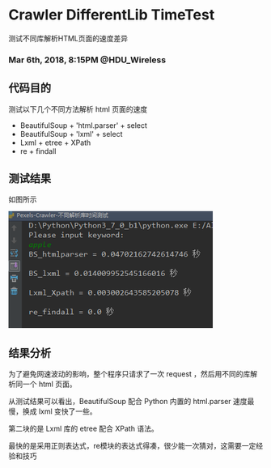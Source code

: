 # Crawler DifferentLib TimeTest
测试不同库解析HTML页面的速度差异

### Mar 6th, 2018, 8:15PM @HDU_Wireless

## 代码目的

测试以下几个不同方法解析 html 页面的速度

* BeautifulSoup + 'html.parser' + select
* BeautifulSoup + 'lxml' + select
* Lxml + etree + XPath
* re + findall

## 测试结果

如图所示

![](https://github.com/Oslomayor/Markdown-Imglib/blob/master/Imgs/%E4%B8%8D%E5%90%8C%E8%A7%A3%E6%9E%90%E5%BA%93%E6%97%B6%E9%97%B4%E6%B5%8B%E8%AF%95.PNG?raw=true)

## 结果分析

为了避免网速波动的影响，整个程序只请求了一次 request ，然后用不同的库解析同一个 html 页面。  

从测试结果可以看出，BeautifulSoup 配合 Python 内置的 html.parser 速度最慢，换成 lxml 变快了一些。  

第二块的是 Lxml 库的 etree 配合 XPath 语法。  

最快的是采用正则表达式，re模块的表达式得凑，很少能一次猜对，这需要一定经验和技巧
